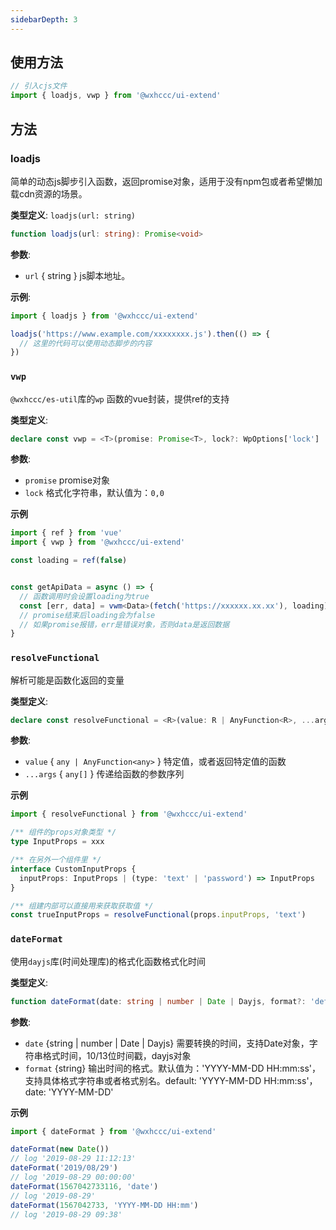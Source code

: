 ```yaml
---
sidebarDepth: 3
---
```


## 使用方法

``` ts
// 引入cjs文件
import { loadjs, vwp } from '@wxhccc/ui-extend'

```
## 方法

### loadjs

简单的动态js脚步引入函数，返回promise对象，适用于没有npm包或者希望懒加载cdn资源的场景。

**类型定义**: `loadjs(url: string)`
```ts
function loadjs(url: string): Promise<void>
```

**参数**:

* `url` { string } js脚本地址。


**示例**:

```js
import { loadjs } from '@wxhccc/ui-extend'

loadjs('https://www.example.com/xxxxxxxx.js').then(() => {
  // 这里的代码可以使用动态脚步的内容
})

```

### `vwp`

`@wxhccc/es-util`库的`wp` 函数的vue封装，提供ref的支持

**类型定义**: 
``` ts
declare const vwp = <T>(promise: Promise<T>, lock?: WpOptions['lock'] | Ref<boolean>): Promise<[null, T] | [Error, undefined]>
```

**参数**:

* `promise`   promise对象
* `lock`      格式化字符串，默认值为：`0,0`

**示例**

```ts
import { ref } from 'vue'
import { vwp } from '@wxhccc/ui-extend'

const loading = ref(false)


const getApiData = async () => {
  // 函数调用时会设置loading为true
  const [err, data] = vwm<Data>(fetch('https://xxxxxx.xx.xx'), loading)
  // promise结束后loading会为false
  // 如果promise报错，err是错误对象，否则data是返回数据
}
```

### `resolveFunctional`

解析可能是函数化返回的变量

**类型定义**: 
```ts
declare const resolveFunctional = <R>(value: R | AnyFunction<R>, ...args: Parameters<AnyFunction<R>>): R
```

**参数**:

* `value` { `any | AnyFunction<any>` } 特定值，或者返回特定值的函数
* `...args` { `any[]` } 传递给函数的参数序列

**示例**

``` ts
import { resolveFunctional } from '@wxhccc/ui-extend'

/** 组件的props对象类型 */
type InputProps = xxx

/** 在另外一个组件里 */
interface CustomInputProps {
  inputProps: InputProps | (type: 'text' | 'password') => InputProps
}

/** 组建内部可以直接用来获取获取值 */
const trueInputProps = resolveFunctional(props.inputProps, 'text')
```

### `dateFormat`

使用`dayjs`库(时间处理库)的格式化函数格式化时间

**类型定义**: 
```ts
function dateFormat(date: string | number | Date | Dayjs, format?: 'default' | 'date' | 'time' | string): string
```

**参数**:

* `date` {string | number | Date | Dayjs} 需要转换的时间，支持Date对象，字符串格式时间，10/13位时间戳，dayjs对象
* `format` {string} 输出时间的格式。默认值为：'YYYY-MM-DD HH:mm:ss'，支持具体格式字符串或者格式别名。default: 'YYYY-MM-DD HH:mm:ss'，date: 'YYYY-MM-DD'

**示例**

```js
import { dateFormat } from '@wxhccc/ui-extend'

dateFormat(new Date())
// log '2019-08-29 11:12:13'
dateFormat('2019/08/29')
// log '2019-08-29 00:00:00'
dateFormat(1567042733116, 'date')
// log '2019-08-29'
dateFormat(1567042733, 'YYYY-MM-DD HH:mm')
// log '2019-08-29 09:38'

```